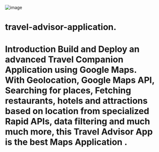 ![image](https://github.com/20BCE11035/travel-advisor-application./assets/133901407/524ec59c-551f-49f5-9761-ffd2d57a7c5d)

# travel-advisor-application.
  # Introduction Build and Deploy an advanced Travel Companion Application using Google Maps. With Geolocation, Google Maps API, Searching for places, Fetching restaurants, hotels and attractions based on location from specialized Rapid APIs, data filtering and much much more, this Travel Advisor App is the best Maps Application .
